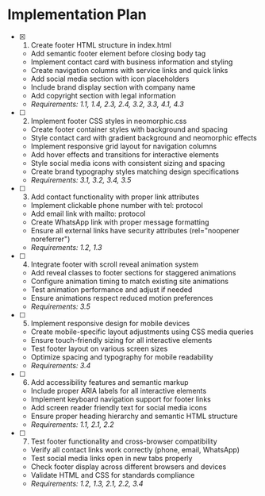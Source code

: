 # Implementation Plan

- [x] 1. Create footer HTML structure in index.html






  - Add semantic footer element before closing body tag
  - Implement contact card with business information and styling
  - Create navigation columns with service links and quick links
  - Add social media section with icon placeholders
  - Include brand display section with company name
  - Add copyright section with legal information
  - _Requirements: 1.1, 1.4, 2.3, 2.4, 3.2, 3.3, 4.1, 4.3_

- [ ] 2. Implement footer CSS styles in neomorphic.css
  - Create footer container styles with background and spacing
  - Style contact card with gradient background and neomorphic effects
  - Implement responsive grid layout for navigation columns
  - Add hover effects and transitions for interactive elements
  - Style social media icons with consistent sizing and spacing
  - Create brand typography styles matching design specifications
  - _Requirements: 3.1, 3.2, 3.4, 3.5_

- [ ] 3. Add contact functionality with proper link attributes
  - Implement clickable phone number with tel: protocol
  - Add email link with mailto: protocol
  - Create WhatsApp link with proper message formatting
  - Ensure all external links have security attributes (rel="noopener noreferrer")
  - _Requirements: 1.2, 1.3_

- [ ] 4. Integrate footer with scroll reveal animation system
  - Add reveal classes to footer sections for staggered animations
  - Configure animation timing to match existing site animations
  - Test animation performance and adjust if needed
  - Ensure animations respect reduced motion preferences
  - _Requirements: 3.5_

- [ ] 5. Implement responsive design for mobile devices
  - Create mobile-specific layout adjustments using CSS media queries
  - Ensure touch-friendly sizing for all interactive elements
  - Test footer layout on various screen sizes
  - Optimize spacing and typography for mobile readability
  - _Requirements: 3.4_

- [ ] 6. Add accessibility features and semantic markup
  - Include proper ARIA labels for all interactive elements
  - Implement keyboard navigation support for footer links
  - Add screen reader friendly text for social media icons
  - Ensure proper heading hierarchy and semantic HTML structure
  - _Requirements: 1.1, 2.1, 2.2_

- [ ] 7. Test footer functionality and cross-browser compatibility
  - Verify all contact links work correctly (phone, email, WhatsApp)
  - Test social media links open in new tabs properly
  - Check footer display across different browsers and devices
  - Validate HTML and CSS for standards compliance
  - _Requirements: 1.2, 1.3, 2.1, 2.2, 3.4_